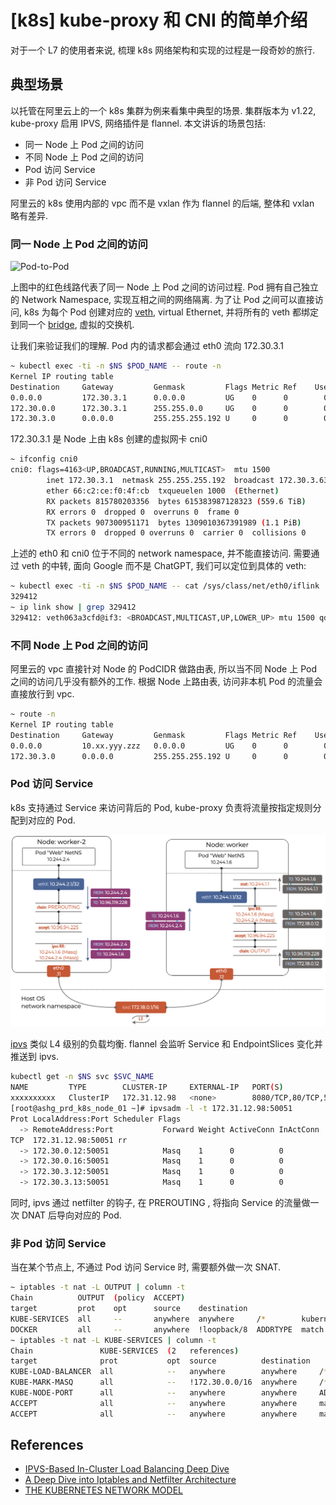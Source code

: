 # [k8s] kube-proxy 和 CNI 的简单介绍

对于一个 L7 的使用者来说, 梳理 k8s 网络架构和实现的过程是一段奇妙的旅行.

## 典型场景
以托管在阿里云上的一个 k8s 集群为例来看集中典型的场景.
集群版本为 v1.22, kube-proxy 启用 IPVS, 网络插件是 flannel.
本文讲诉的场景包括:
- 同一 Node 上 Pod 之间的访问
- 不同 Node 上 Pod 之间的访问
- Pod 访问 Service
- 非 Pod 访问 Service

阿里云的 k8s 使用内部的 vpc 而不是 vxlan 作为 flannel 的后端, 整体和 vxlan 略有差异.

### 同一 Node 上 Pod 之间的访问
![Pod-to-Pod](./images/k8s_networking_pods.webp)

上图中的红色线路代表了同一 Node 上 Pod 之间的访问过程.
Pod 拥有自己独立的 Network Namespace, 实现互相之间的网络隔离.
为了让 Pod 之间可以直接访问, k8s 为每个 Pod 创建对应的
[veth](https://man7.org/linux/man-pages/man4/veth.4.html), virtual Ethernet,
并将所有的 veth 都绑定到同一个 [bridge](https://wiki.archlinux.org/title/network_bridge), 虚拟的交换机.

让我们来验证我们的理解.
Pod 内的请求都会通过 eth0 流向 172.30.3.1
```bash
~ kubectl exec -ti -n $NS $POD_NAME -- route -n
Kernel IP routing table
Destination     Gateway         Genmask         Flags Metric Ref    Use Iface
0.0.0.0         172.30.3.1      0.0.0.0         UG    0      0        0 eth0
172.30.0.0      172.30.3.1      255.255.0.0     UG    0      0        0 eth0
172.30.3.0      0.0.0.0         255.255.255.192 U     0      0        0 eth0
```

172.30.3.1 是 Node 上由 k8s 创建的虚拟网卡 cni0
```bash
~ ifconfig cni0
cni0: flags=4163<UP,BROADCAST,RUNNING,MULTICAST>  mtu 1500
        inet 172.30.3.1  netmask 255.255.255.192  broadcast 172.30.3.63
        ether 66:c2:ce:f0:4f:cb  txqueuelen 1000  (Ethernet)
        RX packets 815780203356  bytes 615383987128323 (559.6 TiB)
        RX errors 0  dropped 0  overruns 0  frame 0
        TX packets 907300951171  bytes 1309010367391989 (1.1 PiB)
        TX errors 0  dropped 0 overruns 0  carrier 0  collisions 0
```

上述的 eth0 和 cni0 位于不同的 network namespace, 并不能直接访问.
需要通过 veth 的中转, 面向 Google 而不是 ChatGPT, 我们可以定位到具体的 veth:
```bash
~ kubectl exec -ti -n $NS $POD_NAME -- cat /sys/class/net/eth0/iflink
329412
~ ip link show | grep 329412
329412: veth063a3cfd@if3: <BROADCAST,MULTICAST,UP,LOWER_UP> mtu 1500 qdisc noqueue master cni0 state UP mode DEFAULT group default
```

### 不同 Node 上 Pod 之间的访问
阿里云的 vpc 直接针对 Node 的 PodCIDR 做路由表, 所以当不同 Node 上 Pod 之间的访问几乎没有额外的工作.
根据 Node 上路由表, 访问非本机 Pod 的流量会直接放行到 vpc.
```bash
~ route -n
Kernel IP routing table
Destination     Gateway         Genmask         Flags Metric Ref    Use Iface
0.0.0.0         10.xx.yyy.zzz   0.0.0.0         UG    0      0        0 eth0
172.30.3.0      0.0.0.0         255.255.255.192 U     0      0        0 cni0
```

### Pod 访问 Service
k8s 支持通过 Service 来访问背后的 Pod, kube-proxy 负责将流量按指定规则分配到对应的 Pod.

![Pod-to-Service](./images/k8s_networking_service.png)

[ipvs](https://en.wikipedia.org/wiki/IP_Virtual_Server) 类似 L4 级别的负载均衡.
flannel 会监听 Service 和 EndpointSlices 变化并推送到 ipvs.
```bash
kubectl get -n $NS svc $SVC_NAME
NAME         TYPE        CLUSTER-IP     EXTERNAL-IP   PORT(S)                     AGE
xxxxxxxxxx   ClusterIP   172.31.12.98   <none>        8080/TCP,80/TCP,50051/TCP   2y300d
[root@ashg_prd_k8s_node_01 ~]# ipvsadm -l -t 172.31.12.98:50051
Prot LocalAddress:Port Scheduler Flags
  -> RemoteAddress:Port           Forward Weight ActiveConn InActConn
TCP  172.31.12.98:50051 rr
  -> 172.30.0.12:50051            Masq    1      0          0
  -> 172.30.0.16:50051            Masq    1      0          0
  -> 172.30.3.12:50051            Masq    1      0          0
  -> 172.30.3.13:50051            Masq    1      0          0
```

同时, ipvs 通过 netfilter 的钩子, 在 PREROUTING , 将指向 Service 的流量做一次 DNAT 后导向对应的 Pod.

### 非 Pod 访问 Service
当在某个节点上, 不通过 Pod 访问 Service 时, 需要额外做一次 SNAT.
```bash
~ iptables -t nat -L OUTPUT | column -t
Chain          OUTPUT  (policy  ACCEPT)
target         prot    opt      source    destination
KUBE-SERVICES  all     --       anywhere  anywhere     /*        kubernetes  service   portals  */
DOCKER         all     --       anywhere  !loopback/8  ADDRTYPE  match       dst-type  LOCAL
~ iptables -t nat -L KUBE-SERVICES | column -t
Chain               KUBE-SERVICES  (2   references)
target              prot           opt  source          destination
KUBE-LOAD-BALANCER  all            --   anywhere        anywhere     /*         Kubernetes          service   lb       portal  */  match-set  KUBE-LOAD-BALANCER  dst,dst
KUBE-MARK-MASQ      all            --   !172.30.0.0/16  anywhere     /*         Kubernetes          service   cluster  ip      +   port       for                 masquerade  purpose  */  match-set  KUBE-CLUSTER-IP  dst,dst
KUBE-NODE-PORT      all            --   anywhere        anywhere     ADDRTYPE   match               dst-type  LOCAL
ACCEPT              all            --   anywhere        anywhere     match-set  KUBE-CLUSTER-IP     dst,dst
ACCEPT              all            --   anywhere        anywhere     match-set  KUBE-LOAD-BALANCER  dst,dst
```

## References

- [IPVS-Based In-Cluster Load Balancing Deep Dive](https://kubernetes.io/blog/2018/07/09/ipvs-based-in-cluster-load-balancing-deep-dive/)
- [A Deep Dive into Iptables and Netfilter Architecture](https://www.digitalocean.com/community/tutorials/a-deep-dive-into-iptables-and-netfilter-architecture)
- [THE KUBERNETES NETWORK MODEL](https://www.tkng.io/services/clusterip/dataplane/ipvs/)
